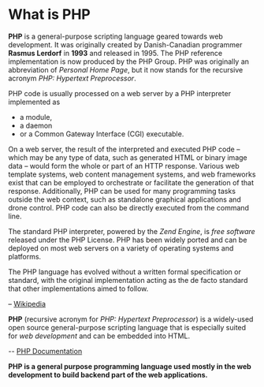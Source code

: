 # What is PHP

**PHP** is a general-purpose scripting language geared towards web development. It was originally created by Danish-Canadian programmer **Rasmus Lerdorf** in **1993** and released in 1995. The PHP reference implementation is now produced by the PHP Group. PHP was originally an abbreviation of *Personal Home Page*, but it now stands for the recursive acronym *PHP: Hypertext Preprocessor*.

PHP code is usually processed on a web server by a PHP interpreter implemented as
* a module,
* a daemon
* or a Common Gateway Interface (CGI) executable.

On a web server, the result of the interpreted and executed PHP code – which may be any type of data, such as generated HTML or binary image data – would form the whole or part of an HTTP response. Various web template systems, web content management systems, and web frameworks exist that can be employed to orchestrate or facilitate the generation of that response. Additionally, PHP can be used for many programming tasks outside the web context, such as standalone graphical applications and drone control. PHP code can also be directly executed from the command line.

The standard PHP interpreter, powered by the *Zend Engine*, is *free software* released under the PHP License. PHP has been widely ported and can be deployed on most web servers on a variety of operating systems and platforms.

The PHP language has evolved without a written formal specification or standard, with the original implementation acting as the de facto standard that other implementations aimed to follow.

– [Wikipedia](https://en.wikipedia.org/wiki/PHP)


**PHP** (recursive acronym for *PHP: Hypertext Preprocessor*) is a widely-used open source general-purpose scripting language that is especially suited for *web development* and can be embedded into HTML.

-- [PHP Documentation](https://www.php.net/manual/en/introduction.php)

**PHP is a general purpose programming language used mostly in the web development to build backend part of the web applications.**
